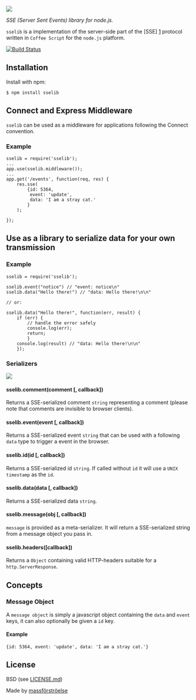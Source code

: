 ![](http://dl.dropboxusercontent.com/u/15640279/massforstroelse-site/sse-lib.png)

_SSE (Server Sent Events) library for node.js._

`sselib` is a implementation of the server-side part of the [SSE] [1] protocol written in `Coffee Script` for the `node.js` platform.

[![Build Status](https://travis-ci.org/massforstroelse/sselib.js.png)](https://travis-ci.org/massforstroelse/sselib.js)

  [1]: http://dev.w3.org/html5/eventsource/

## Installation ##

Install with npm:

    $ npm install sselib

## Connect and Express Middleware ##

`sselib` can be used as a middleware for applications following the Connect convention.

### Example ###

    sselib = require('sselib');
    ...
    app.use(sselib.middleware());
    ...
    app.get('/events', function(req, res) {
        res.sse(
            {id: 5364,
             event: 'update',
             data: 'I am a stray cat.'
            }
        );
        
    });

## Use as a library to serialize data for your own transmission ##

### Example ###

    sselib = require('sselib');

    sselib.event("notice") // "event: notice\n"
    sselib.data("Hello there!") // "data: Hello there!\n\n"

    // or:
    
    sselib.data("Hello there!", function(err, result) {
        if (err) {
            // handle the error safely
            console.log(err);
            return;
            }
        console.log(result) // "data: Hello there!\n\n"
        });

### Serializers ###

![](http://dl.dropboxusercontent.com/u/15640279/massforstroelse-site/sselib-serialization-graph.png)

#### sselib.comment(comment [, callback]) ####

Returns a SSE-serialized comment `string` representing a comment (please note that comments are invisible to browser clients).

#### sselib.event(event [, callback]) ####

Returns a SSE-serialized event `string` that can be used with a following `data` type to trigger a event in the browser.

#### sselib.id(id [, callback]) ####

Returns a SSE-serialized id `string`. If called without `id` it will use a `UNIX timestamp` as the `id`.

#### sselib.data(data [, callback]) ####

Returns a SSE-serialized data `string`.

#### sselib.message(obj [, callback]) ####

`message` is provided as a meta-serializer. It will return a SSE-serialized string from a message object you pass in.

#### sselib.headers([callback]) ####

Returns a `Object` containing valid HTTP-headers suitable for a `http.ServerResponse`.

## Concepts ##

### Message Object ###

A `message object` is simply a javascript object containing the `data` and `event` keys, it can also optionally be given a `id` key.

#### Example ####
    {id: 5364, event: 'update', data: 'I am a stray cat.'}

## License ##

BSD (see [LICENSE.md](https://github.com/massforstroelse/sselib.js/blob/master/LICENSE.md "LICENSE.md"))  

Made by [massförströelse](http://massforstroel.se/ "massförströel.se")  

